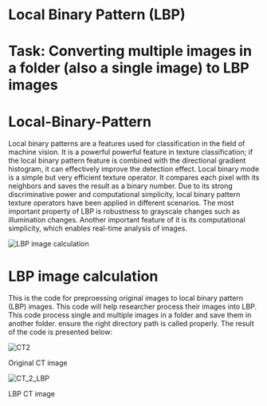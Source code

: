 # Local Binary Pattern (LBP)

# Task:  Converting multiple images in a folder (also a single image) to LBP images 

# Local-Binary-Pattern
Local binary patterns are a features used for classification in the field of machine vision. It is a powerful powerful feature in texture classification; if the local binary pattern feature is combined with the directional gradient histogram, it can effectively improve the detection effect. Local binary mode is a simple but very efficient texture operator. It compares each pixel with its neighbors and saves the result as a binary number. Due to its strong discriminative power and computational simplicity, local binary pattern texture operators have been applied in different scenarios. The most important property of LBP is robustness to grayscale changes such as illumination changes. Another important feature of it is its computational simplicity, which enables real-time analysis of images.


![LBP image calculation](https://user-images.githubusercontent.com/61402731/149645575-d0052b17-6484-4d13-bcb8-368d2823594d.png)

# LBP image calculation



This is the code for preproessing original images to local binary pattern (LBP) images. This code will help researcher process their images into LBP. This code process single and multiple images in a folder and save them in another folder. ensure the right directory path is called properly. The result of the code is presented below:



![CT2](https://user-images.githubusercontent.com/61402731/149645426-baf7ff76-7d1a-4efa-8006-b053db232d9b.png)

Original CT image










![CT_2_LBP](https://user-images.githubusercontent.com/61402731/149645424-14478e74-4d7c-42ea-a7b9-425e71d77782.jpg)

LBP CT image









